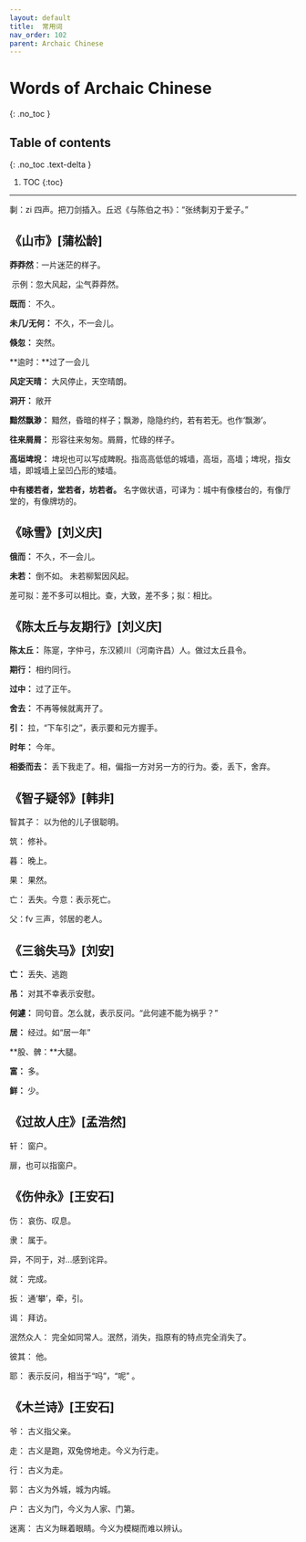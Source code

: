```yaml
---
layout: default
title:  常用词
nav_order: 102
parent: Archaic Chinese
---
```


# Words of  Archaic Chinese
{: .no_toc }

## Table of contents
{: .no_toc .text-delta }

1. TOC
{:toc}

---

剚：zi 四声。把刀剑插入。丘迟《与陈伯之书》：“张绣剚刃于爱子。”



《山市》[蒲松龄]
-----------------------------------



**莽莽然**：一片迷茫的样子。

​	示例：忽大风起，尘气莽莽然。

**既而**： 不久。

**未几/无何：** 不久，不一会儿。

**倏忽：** 突然。

**逾时：**过了一会儿

**风定天晴：** 大风停止，天空晴朗。

**洞开：** 敞开

**黯然飘渺：** 黯然，昏暗的样子；飘渺，隐隐约约，若有若无。也作‘飘渺’。

**往来屑屑：** 形容往来匆匆。屑屑，忙碌的样子。

**高垣埤堄：** 埤堄也可以写成睥睨。指高高低低的城墙，高垣，高墙；埤堄，指女墙，即城墙上呈凹凸形的矮墙。

**中有楼若者，堂若者，坊若者。** 名字做状语，可译为：城中有像楼台的，有像厅堂的，有像牌坊的。



《咏雪》[刘义庆]
-----------------------------------

**俄而：** 不久，不一会儿。

**未若：** 倒不如。 未若柳絮因风起。

差可拟：差不多可以相比。查，大致，差不多；拟：相比。



《陈太丘与友期行》[刘义庆]
-----------------------------------

**陈太丘：** 陈寔，字仲弓，东汉颍川（河南许昌）人。做过太丘县令。

**期行：** 相约同行。

**过中：** 过了正午。

**舍去：** 不再等候就离开了。

**引：** 拉，“下车引之”，表示要和元方握手。

**时年：** 今年。

**相委而去：** 丢下我走了。相，偏指一方对另一方的行为。委，丢下，舍弃。

《智子疑邻》[韩非]
-----------------------------------

智其子： 以为他的儿子很聪明。

筑： 修补。

暮： 晚上。

果： 果然。

亡： 丢失。今意：表示死亡。

父：fv 三声，邻居的老人。


《三翁失马》[刘安]
-----------------------------------

**亡：** 丢失、逃跑

**吊：** 对其不幸表示安慰。

**何遽：** 同句音。怎么就，表示反问。“此何遽不能为祸乎？”

**居：** 经过。如“居一年”

**股、髀：**大腿。

**富：** 多。

**鲜：** 少。

《过故人庄》[孟浩然]
-----------------------------------

轩： 窗户。

扉，也可以指窗户。

《伤仲永》[王安石]
-----------------------------------

伤： 哀伤、叹息。

隶： 属于。

异，不同于，对...感到诧异。

就： 完成。

扳： 通‘攀’，牵，引。

谒： 拜访。

泯然众人： 完全如同常人。泯然，消失，指原有的特点完全消失了。

彼其： 他。

耶： 表示反问，相当于“吗”，“呢” 。

《木兰诗》[王安石]
-----------------------------------

爷： 古义指父亲。

走： 古义是跑，双兔傍地走。今义为行走。

行： 古义为走。

郭： 古义为外城，城为内城。

户： 古义为门，今义为人家、门第。

迷离： 古义为眯着眼睛。今义为模糊而难以辨认。

